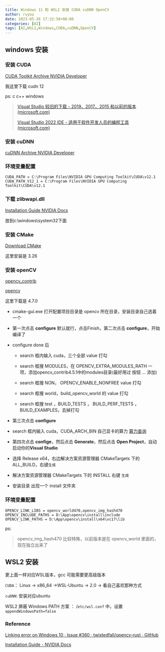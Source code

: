 ```yaml
---
title: Windows 11 和 WSL2 安装 CUDA cuDNN OpenCV
author: rvyou
date: 2023-05-26 17:32:50+08:00
categories: [AI]
tags: [AI,WSL2,Windows,CUDA,cuDNN,OpenCV]
---
```


## windows 安装

### 安装 CUDA

[CUDA Toolkit Archive  NVIDIA Developer](https://developer.nvidia.com/cuda-toolkit-archive)

 我这里下载 cudn 12

ps: c c++ windows

> [Visual Studio 较旧的下载 - 2019、2017、2015 和以前的版本 (microsoft.com)](https://visualstudio.microsoft.com/zh-hans/vs/older-downloads/)
>
> [Visual Studio 2022 IDE - 适用于软件开发人员的编程工具 (microsoft.com)](https://visualstudio.microsoft.com/zh-hans/vs/)

### 安装 cuDNN

[cuDNN Archive  NVIDIA Developer](https://developer.nvidia.com/rdp/cudnn-archive)

### 环境变量配置

```
CUDA_PATH = C:\Program Files\NVIDIA GPU Computing Toolkit\CUDA\v12.1
CUDA_PATH_V12_1 = C:\Program Files\NVIDIA GPU Computing Toolkit\CUDA\v12.1
```

### 下载 zlibwapi.dll

[Installation Guide NVIDIA Docs](https://docs.nvidia.com/deeplearning/cudnn/install-guide/index.html#install-zlib-windows)

放到c:\windows\system32下面

### 安装 CMake

[Download  CMake](https://cmake.org/download/)

这里安装是 3.26

### 安装 openCV

[opencv_contrib](https://github.com/opencv/opencv_contrib/tags)

[opencv](https://github.com/opencv/opencv/releases)

这里下载是 4.7.0

- cmake-gui.exe 打开配置项目目录是 opencv 所在目录，安装目录自己选着一个

- 第一次点击 **configure**  默认就行，点击Finish，第二次点击 **configure**，开始编译了

- configure done 后

  - search 框内输入 cuda，三个全部 value 打勾

  - search 框搜 MODULES，在 OPENCV_EXTRA_MODULES_RATH 一项，添加opencv_contrib4.5.1中的modules目录(最好用过 按钮 ... 添加)

  - search 框搜 NON， OPENCV_ENABLE_NONFREE value 打勾

  - search 框搜 world，build_opencv_world 的 value 打勾

  - search 框搜 test ，BUILD_TESTS ， BUILD_PERF_TESTS ，BUILD_EXAMPLES，去掉打勾

- 第三次点击 **configure**

- search 框内输入 cuda，CUDA_ARCH_BIN 自己显卡的算力 [算力查询](https://developer.nvidia.com/cuda-gpus)

- 第四次点击 **confige**，然后点击 **Generate**，然后点击 **Open Project**，自动启动你的**Visual Studio**

- 选择 Release x64，右边解决方案资源管理器 CMakeTargets 下的 ALL_BUILD，右键`生成`

- 解决方案资源管理器  CMakeTargets 下的 INSTALL 右键  `生成`

- 安装目录 出现一个 install 文件夹

### 环境变量配置

```
OPENCV_LINK_LIBS = opencv_world470,opencv_img_hash470
OPENCV_INCLUDE_PATHS = D:\App\opencv\install\include
OPENCV_LINK_PATHS = D:\App\opencv\install\x64\vc17\lib
```

ps:

> opencv_img_hash470 比较特殊，以前版本是在 opencv_world 里面的，现在独立出来了

## WSL2 安装

更上面一样对应WSL版本，gcc 可能需要更高级版本

`CUDA`： Linux -> x86_64 ->WSL-Ubuntu -> 2.0 -> 看自己喜欢那种方式

`cuDNN`: 安装对应ubuntu

WSL2 屏蔽 Windows PATH 方案 ： /`etc/wsl.conf` 中，设置`appendWindowsPath=false`

### Reference

[Linking error on Windows 10 · Issue #360 · twistedfall/opencv-rust · GitHub](https://github.com/twistedfall/opencv-rust/issues/360)

[Installation Guide - NVIDIA Docs](https://docs.nvidia.com/deeplearning/cudnn/install-guide/index.html)
